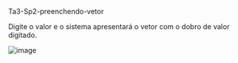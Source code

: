 Ta3-Sp2-preenchendo-vetor

Digite o valor e o sistema apresentará o vetor com o dobro de valor digitado.

![image](https://user-images.githubusercontent.com/66571686/183124737-778b712c-5c46-4e52-aebe-109de783de67.png)
